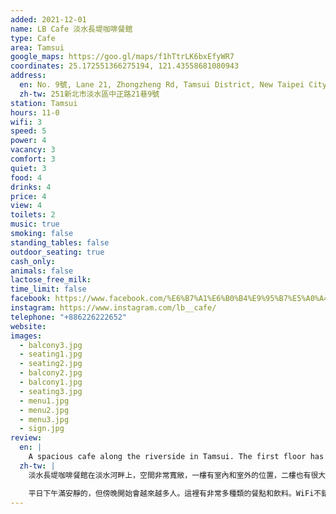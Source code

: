```yaml
---
added: 2021-12-01
name: LB Cafe 淡水長堤咖啡餐館
type: Cafe
area: Tamsui
google_maps: https://goo.gl/maps/f1hTtrLK6bxEfyWR7
coordinates: 25.172551366275194, 121.43558681080943
address:
  en: No. 9號, Lane 21, Zhongzheng Rd, Tamsui District, New Taipei City, 251
  zh-tw: 251新北市淡水區中正路21巷9號
station: Tamsui
hours: 11-0
wifi: 3
speed: 5
power: 4
vacancy: 3
comfort: 3
quiet: 3
food: 4
drinks: 4
price: 4
view: 4
toilets: 2
music: true
smoking: false
standing_tables: false
outdoor_seating: true
cash_only: 
animals: false
lactose_free_milk: 
time_limit: false
facebook: https://www.facebook.com/%E6%B7%A1%E6%B0%B4%E9%95%B7%E5%A0%A4-160119644040452/
instagram: https://www.instagram.com/lb__cafe/
telephone: "+886226222652"
website: 
images:
  - balcony3.jpg
  - seating1.jpg
  - seating2.jpg
  - balcony2.jpg
  - balcony1.jpg
  - seating3.jpg
  - menu1.jpg
  - menu2.jpg
  - menu3.jpg
  - sign.jpg
review:
  en: |
    A spacious cafe along the riverside in Tamsui. The first floor has indoor and outdoor seating, and the 2nd floor has a large terrace with covered and uncovered seats offering great views of the river or to catch the sunset on a clear day. During the afternoon on a weekday it was fairly quiet, but it started to fill up towards the evening time. They have both a large food and drink selection. Note that the upstairs terrace didn't open until 3pm (I'm not sure if that's always the case). Decent WiFi and power outlets. Note that the men's restroom doesn't have any western style toilet. I'm not sure about the women's.
  zh-tw: |
    淡水長堤咖啡餐館在淡水河畔上，空間非常寬敞，一樓有室內和室外的位置，二樓也有很大的天台包含有屋頂遮蔽的位置提供很好的淡水河視野，天氣好的時候可以在這裡看夕陽，樓上的天台要到下午才會開放（不是很確定是不是總是如此）

    平日下午滿安靜的，但傍晚開始會越來越多人。這裡有非常多種類的餐點和飲料。WiFi不錯也有很多插座。
---
```

